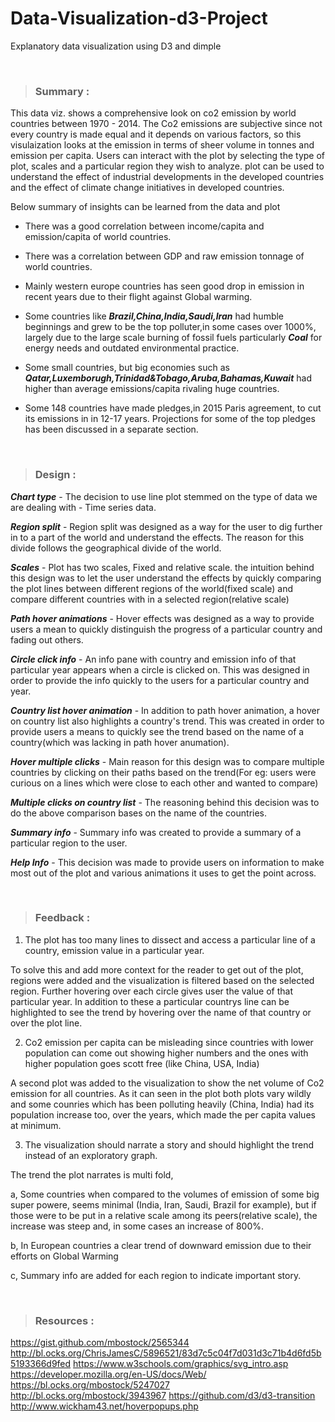 # Data-Visualization-d3-Project

Explanatory data visualization using D3 and dimple

&nbsp;

>### Summary : 

This data viz. shows a comprehensive look on co2 emission by world countries between 1970 - 2014. The Co2 emissions are subjective since not every country is made equal and it depends on various factors, so this visulaization looks at the emission in terms of sheer volume in tonnes and emission per capita. Users can interact with the plot by selecting the type of plot, scales and a particular region they wish to analyze. plot can be used to understand the effect of industrial developments in the developed countries and the effect of climate change initiatives in developed countries.

Below summary of insights can be learned from the data and plot

* There was a good correlation between income/capita and emission/capita of world countries.

* There was a correlation between GDP and raw emission tonnage of world countries.

* Mainly western europe countries has seen good drop in emission in recent years due to their flight against Global warming.

* Some countries like ***Brazil,China,India,Saudi,Iran*** had humble beginnings and grew to be the top polluter,in some cases over 1000%, largely due to   the large scale burning of fossil fuels particularly ***Coal*** for energy needs and outdated environmental practice.

* Some small countries, but big economies such as ***Qatar,Luxemborugh,Trinidad&Tobago,Aruba,Bahamas,Kuwait*** had higher than average emissions/capita rivaling huge countries.

* Some 148 countries have made pledges,in 2015 Paris agreement, to cut its emissions in in 12-17 years. Projections for some of the top pledges has been discussed in a separate section.

&nbsp;

>### Design : 

***Chart type*** - The decision to use line plot stemmed on the type of data we are dealing with - Time series data. 



***Region split*** - Region split was designed as a way for the user to dig further in to a part of the world and understand the effects. The reason for this divide  follows the geographical divide of the world. 

***Scales*** - Plot has two scales, Fixed and relative scale. the intuition behind this design was to let the user understand the effects by quickly comparing the plot lines between different regions of the world(fixed scale) and compare different countries with in a selected region(relative scale)

***Path hover animations*** - Hover effects was designed as a way to provide users a mean to quickly distinguish the progress of a particular country and fading out others.

***Circle click info*** - An info pane with country and emission info of that particular year appears when a circle is clicked on. This was designed in order to provide the info quickly to the users for a particular country and year.

***Country list hover animation*** - In addition to path hover animation, a hover on country list also highlights a country's trend. This was created in order to provide users a means to quickly see the trend based on the name of a country(which was lacking in path hover anumation).

***Hover multiple clicks*** - Main reason for this design was to compare multiple countries by clicking on their paths based on the trend(For eg: users were curious on a lines which were close to each other and wanted to compare)

***Multiple clicks on country list*** - The reasoning behind this decision was to do the above comparison bases on the name of the countries. 

***Summary info*** - Summary info was created to provide a summary of a particular region to the user. 

***Help Info*** - This decision was made to provide users on information to make most out of the plot and various animations it uses to get the point across. 

&nbsp;

>### Feedback :

1. The plot has too many lines to dissect and access a particular line of a country, emission value in a particular year. 

To solve this and add more context for the reader to get out of the plot, regions were added and the visualization is filtered based on the selected region. Further hovering over each circle gives user the value of that particular year. 
In addition to these a particular countrys line can be highlighted to see the trend by hovering over the name of that country or over the plot line. 

2. Co2 emission per capita can be misleading since countries with lower population can come out showing higher numbers and the ones with higher population goes scott free (like China, USA, India)

A second plot was added to the visualization to show the net volume of Co2 emission for all countries. As it can seen in the plot both plots vary wildly and some counries which has been polluting heavily (China, India) had its population increase too, over the years, which made the per capita values at minimum. 

3. The visualization should narrate a story and should highlight the trend instead of an exploratory graph.

The trend the plot narrates is multi fold, 

a, Some countries when compared to the volumes of emission of some big super powere, seems minimal (India, Iran, Saudi, Brazil for example), but if those were to be put in a relative scale among its peers(relative scale), the increase was steep and, in some cases an increase of 800%. 

b, In European countries a clear trend of downward emission due to their efforts on Global Warming

c, Summary info are added for each region to indicate important story.

&nbsp;

>### Resources :

https://gist.github.com/mbostock/2565344
http://bl.ocks.org/ChrisJamesC/5896521/83d7c5c04f7d031d3c71b4d6fd5b5193366d9fed
https://www.w3schools.com/graphics/svg_intro.asp
https://developer.mozilla.org/en-US/docs/Web/
https://bl.ocks.org/mbostock/5247027
http://bl.ocks.org/mbostock/3943967
https://github.com/d3/d3-transition
http://www.wickham43.net/hoverpopups.php






